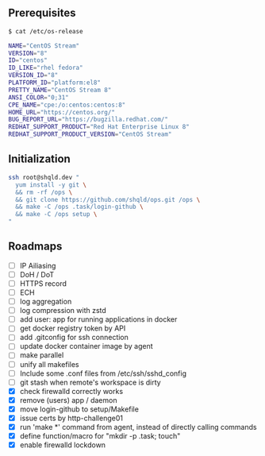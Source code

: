 ## Prerequisites

```sh
$ cat /etc/os-release

NAME="CentOS Stream"
VERSION="8"
ID="centos"
ID_LIKE="rhel fedora"
VERSION_ID="8"
PLATFORM_ID="platform:el8"
PRETTY_NAME="CentOS Stream 8"
ANSI_COLOR="0;31"
CPE_NAME="cpe:/o:centos:centos:8"
HOME_URL="https://centos.org/"
BUG_REPORT_URL="https://bugzilla.redhat.com/"
REDHAT_SUPPORT_PRODUCT="Red Hat Enterprise Linux 8"
REDHAT_SUPPORT_PRODUCT_VERSION="CentOS Stream"
```

## Initialization

```sh
ssh root@shqld.dev "
  yum install -y git \
  && rm -rf /ops \
  && git clone https://github.com/shqld/ops.git /ops \
  && make -C /ops .task/login-github \
  && make -C /ops setup \
"
```

## Roadmaps

-   [ ] IP Ailiasing
-   [ ] DoH / DoT
-   [ ] HTTPS record
-   [ ] ECH
-   [ ] log aggregation
-   [ ] log compression with zstd
-   [ ] add user: app for running applications in docker
-   [ ] get docker registry token by API
-   [ ] add .gitconfig for ssh connection
-   [ ] update docker container image by agent
-   [ ] make parallel
-   [ ] unify all makefiles
-   [ ] Include some .conf files from /etc/ssh/sshd_config
-   [ ] git stash when remote's workspace is dirty
-   [x] check firewalld correctly works
-   [x] remove (users) app / daemon
-   [x] move login-github to setup/Makefile
-   [x] issue certs by http-challenge01
-   [x] run 'make \*' command from agent, instead of directly calling commands
-   [x] define function/macro for "mkdir -p .task; touch"
-   [x] enable firewalld lockdown
